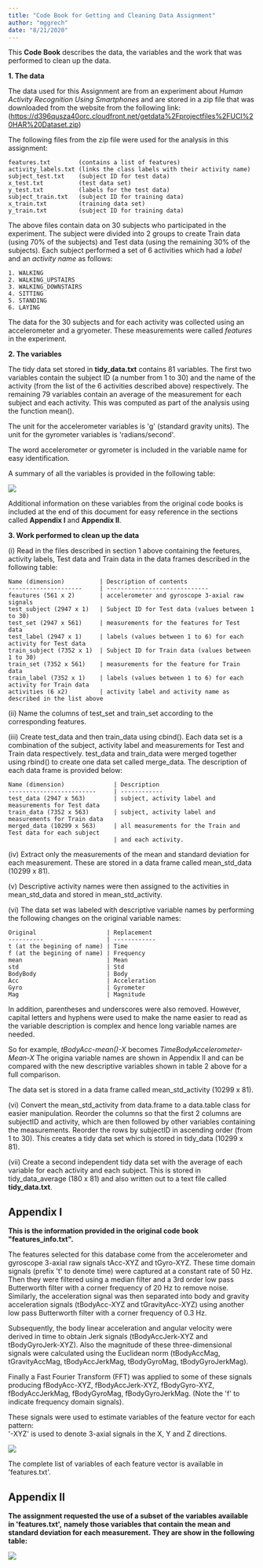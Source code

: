 ```yaml
---
title: "Code Book for Getting and Cleaning Data Assignment"
author: "mggrech"
date: "8/21/2020"
---
```


This **Code Book** describes the data, the variables and the work that was performed 
to clean up the data.

**1. The data**

The data used for this Assignment are from an experiment about _Human Activity Recognition Using Smartphones_
and are stored in a zip file that was downloaded from the website from the following link:
(https://d396qusza40orc.cloudfront.net/getdata%2Fprojectfiles%2FUCI%20HAR%20Dataset.zip)

The following files from the zip file were used for the analysis in this assignment:

    features.txt        (contains a list of features)
    activity_labels.txt (links the class labels with their activity name)
    subject_test.txt    (subject ID for test data)
    x_test.txt          (test data set)
    y_test.txt          (labels for the test data)
    subject_train.txt   (subject ID for training data)
    x_train.txt         (training data set)
    y_train.txt         (subject ID for training data)

The above files contain data on 30 subjects who participated in the experiment. 
The subject were divided into 2 groups to create Train data (using 70% of the subjects) 
and Test data (using the remaining 30% of the subjects).
Each subject performed a set of 6 activities which had a _label_ and an _activity name_ as follows:

    1. WALKING
    2. WALKING_UPSTAIRS
    3. WALKING_DOWNSTAIRS
    4. SITTING
    5. STANDING
    6. LAYING

The data for the 30 subjects and for each activity was collected using an accelerometer 
and a gryometer. These measurements were called _features_ in the experiment.

**2. The variables**

The tidy data set stored in **tidy_data.txt** contains 81 variables. The first two variables
contain the subject ID (a number from 1 to 30) and the name of the activity (from the list of the 6
activities described above) respectively. The remaining 79 variables contain an average of the measurement
for each subject and each activity. This was computed as part of the analysis using the function mean().

The unit for the accelerometer variables is 'g' (standard gravity units). 
The unit for the gyrometer variables is 'radians/second'.

The word accelerometer or gyrometer is included in the variable name for easy identification.

A summary of all the variables is provided in the following table:

![](images/table.png)

Additional information on these variables from the original code books is included at the end
of this document for easy reference in the sections called **Appendix I** and **Appendix II**.

**3. Work performed to clean up the data**

(i) Read in the files described in section 1 above containing the feetures, 
activity labels, Test data and Train data in the data frames described in the following table:

    Name (dimension)          | Description of contents
    ---------------------     | -----------------------------
    feautures (561 x 2)       | accelerometer and gyroscope 3-axial raw signals 
    test_subject (2947 x 1)   | Subject ID for Test data (values between 1 to 30)
    test_set (2947 x 561)     | measurements for the features for Test data       
    test_label (2947 x 1)     | labels (values between 1 to 6) for each activity for Test data
    train_subject (7352 x 1)  | Subject ID for Train data (values between 1 to 30)
    train_set (7352 x 561)    | measurements for the feature for Train data   
    train_label (7352 x 1)    | labels (values between 1 to 6) for each activity for Train data
    activities (6 x2)         | activity label and activity name as described in the list above

(ii) Name the columns of test_set and train_set according to the corresponding features.

(iii) Create test_data and then train_data using cbind(). Each data set is a combination 
of the subject, activity label and measurements for Test and Train data respectively.
test_data and train_data were merged together using rbind() to create one data set called merge_data. 
The description of each data frame is provided below:

    Name (dimension)              | Description 
    -------------------------     | ------------
    test_data (2947 x 563)        | subject, activity label and measurements for Test data
    train_data (7352 x 563)       | subject, activity label and measurements for Train data
    merged_data (10299 x 563)     | all measurements for the Train and Test data for each subject 
                                  | and each activity.    

(iv) Extract only the measurements of the mean and standard deviation for each measurement.
These are stored in a data frame called mean_std_data (10299 x 81).

(v) Descriptive activity names were then assigned to the activities in mean_std_data and
stored in mean_std_activity.

(vi) The data set was labeled with descriptive variable names by performing
the following changes on the original variable names:

    Original                    | Replacement
    ----------                  | ------------
    t (at the begining of name) | Time
    f (at the begining of name) | Frequency
    mean                        | Mean
    std                         | Std
    BodyBody                    | Body
    Acc                         | Acceleration
    Gyro                        | Gyrometer
    Mag                         | Magnitude

In addition, parentheses and underscores were also removed. However, capital letters and 
hyphens were used to make the name easier to read as the variable description is complex and 
hence long variable names are needed. 

So for example, *tBodyAcc-mean()-X* becomes *TimeBodyAccelerometer-Mean-X*
The origina variable names are shown in Appendix II and can be compared with the 
new descriptive variables shown in table 2 above for a full comparison.

The data set is stored in a data frame called mean_std_activity (10299 x 81). 

(vi) Convert the mean_std_activity from data.frame to a data.table class for
easier manipulation. Reorder the columns so that the first 2 columns are subjectID 
and activity, which are then followed by other variables containing the measurements.
Reorder the rows by subjectID in ascending order (from 1 to 30). This creates a tidy data set 
which is stored in tidy_data (10299 x 81).

(vii) Create a second independent tidy data set with the average of each variable
for each activity and each subject. This is stored in tidy_data_average (180 x 81)
and also written out to a text file called **tidy_data.txt**.


## Appendix I

**This is the information provided in the original code book "features_info.txt".**

The features selected for this database come from the accelerometer and gyroscope 3-axial raw signals tAcc-XYZ and tGyro-XYZ. These time domain signals (prefix 't' to denote time) were captured at a constant rate of 50 Hz. Then they were filtered using a median filter and a 3rd order low pass Butterworth filter with a corner frequency of 20 Hz to remove noise. Similarly, the acceleration signal was then separated into body and gravity acceleration signals (tBodyAcc-XYZ and tGravityAcc-XYZ) using another low pass Butterworth filter with a corner frequency of 0.3 Hz. 

Subsequently, the body linear acceleration and angular velocity were derived in time to obtain Jerk signals (tBodyAccJerk-XYZ and tBodyGyroJerk-XYZ). Also the magnitude of these three-dimensional signals were calculated using the Euclidean norm (tBodyAccMag, tGravityAccMag, tBodyAccJerkMag, tBodyGyroMag, tBodyGyroJerkMag). 

Finally a Fast Fourier Transform (FFT) was applied to some of these signals producing fBodyAcc-XYZ, fBodyAccJerk-XYZ, fBodyGyro-XYZ, fBodyAccJerkMag, fBodyGyroMag, fBodyGyroJerkMag. (Note the 'f' to indicate frequency domain signals). 

These signals were used to estimate variables of the feature vector for each pattern:  
'-XYZ' is used to denote 3-axial signals in the X, Y and Z directions.

![](features_1.PNG)

The complete list of variables of each feature vector is available in 'features.txt'. 

## Appendix II
**The assignment requested the use of a subset of the variables available in 'features.txt',**
**namely those variables that contain the mean and standard deviation for each measurement.** 
**They are show in the following table:**

![](images/features_2.png)
